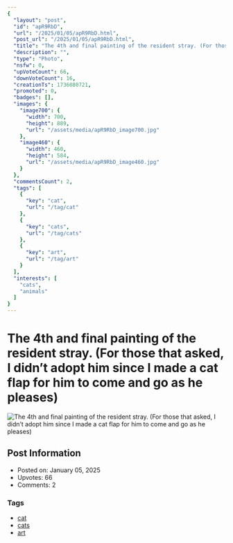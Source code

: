 ```yaml
---
{
  "layout": "post",
  "id": "apR9RbD",
  "url": "/2025/01/05/apR9RbD.html",
  "post_url": "/2025/01/05/apR9RbD.html",
  "title": "The 4th and final painting of the resident stray. (For those that asked, I didn’t adopt him since I made a cat flap for him to come and go as he pleases)",
  "description": "",
  "type": "Photo",
  "nsfw": 0,
  "upVoteCount": 66,
  "downVoteCount": 16,
  "creationTs": 1736080721,
  "promoted": 0,
  "badges": [],
  "images": {
    "image700": {
      "width": 700,
      "height": 889,
      "url": "/assets/media/apR9RbD_image700.jpg"
    },
    "image460": {
      "width": 460,
      "height": 584,
      "url": "/assets/media/apR9RbD_image460.jpg"
    }
  },
  "commentsCount": 2,
  "tags": [
    {
      "key": "cat",
      "url": "/tag/cat"
    },
    {
      "key": "cats",
      "url": "/tag/cats"
    },
    {
      "key": "art",
      "url": "/tag/art"
    }
  ],
  "interests": [
    "cats",
    "animals"
  ]
}
---
```


# The 4th and final painting of the resident stray. (For those that asked, I didn’t adopt him since I made a cat flap for him to come and go as he pleases)

![The 4th and final painting of the resident stray. (For those that asked, I didn’t adopt him since I made a cat flap for him to come and go as he pleases)](/assets/media/apR9RbD_image700.jpg)

## Post Information

- Posted on: January 05, 2025
- Upvotes: 66
- Comments: 2

### Tags

- [cat](/tag/cat)
- [cats](/tag/cats)
- [art](/tag/art)
